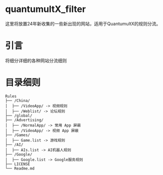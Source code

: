 # quantumultX_filter
这里将放置24年新收集的一些新出现的网站，适用于QuantumultX的规则分流。


# 引言
将细分详细的各种网站分流细则

#  目录细则
```
Rules
├── /China/
│  ├── /VideoApp/ -> 视频规则
│  ├── /Weblist/ -> 论坛规则
├── /global/
├── /Advertising/
│  ├── /NormalApp/ -> 常用 App 屏蔽
│  ├── /VideoApp/ -> 视频 App 屏蔽
├── /Games/
│  ├── Game.list -> 游戏规则
├── /AI/
│  ├── AIs.list -> AI机器人规则
├── /Google/
│  ├── Google.list -> Google服务规则
├── LICENSE
└── Readme.md
```
